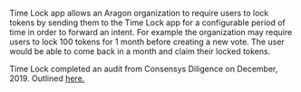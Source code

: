 Time Lock app allows an Aragon organization to require users to lock tokens by sending them to the Time Lock app for a configurable period of time in order to forward an intent. For example the organization may require users to lock 100 tokens for 1 month before creating a new vote. The user would be able to come back in a month and claim their locked tokens.

Time Lock completed an audit from Consensys Diligence on December, 2019. Outlined [here.](https://diligence.consensys.net/audits/2019/12/dandelion-organizations/)
